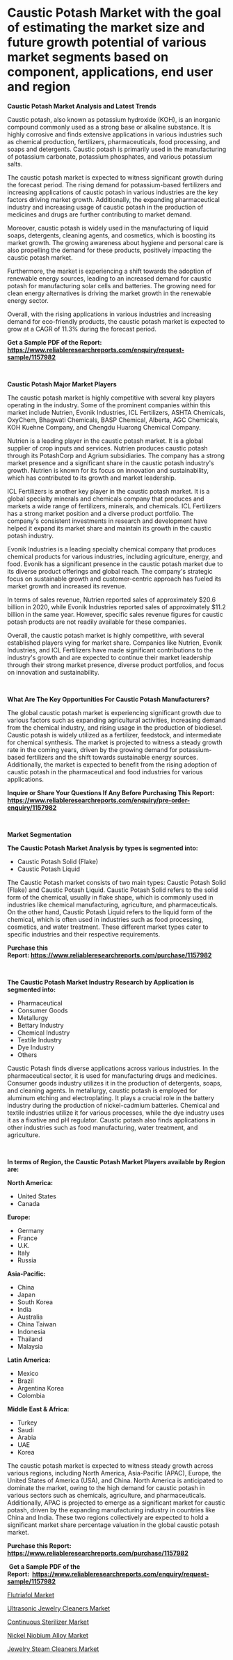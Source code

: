 <p><h1>Caustic Potash Market with the goal of estimating the market size and future growth potential of various market segments based on component, applications, end user and region</h1></p><p><strong>Caustic Potash Market Analysis and Latest Trends</strong></p>
<p><p>Caustic potash, also known as potassium hydroxide (KOH), is an inorganic compound commonly used as a strong base or alkaline substance. It is highly corrosive and finds extensive applications in various industries such as chemical production, fertilizers, pharmaceuticals, food processing, and soaps and detergents. Caustic potash is primarily used in the manufacturing of potassium carbonate, potassium phosphates, and various potassium salts.</p><p>The caustic potash market is expected to witness significant growth during the forecast period. The rising demand for potassium-based fertilizers and increasing applications of caustic potash in various industries are the key factors driving market growth. Additionally, the expanding pharmaceutical industry and increasing usage of caustic potash in the production of medicines and drugs are further contributing to market demand.</p><p>Moreover, caustic potash is widely used in the manufacturing of liquid soaps, detergents, cleaning agents, and cosmetics, which is boosting its market growth. The growing awareness about hygiene and personal care is also propelling the demand for these products, positively impacting the caustic potash market.</p><p>Furthermore, the market is experiencing a shift towards the adoption of renewable energy sources, leading to an increased demand for caustic potash for manufacturing solar cells and batteries. The growing need for clean energy alternatives is driving the market growth in the renewable energy sector.</p><p>Overall, with the rising applications in various industries and increasing demand for eco-friendly products, the caustic potash market is expected to grow at a CAGR of 11.3% during the forecast period.</p></p>
<p><strong>Get a Sample PDF of the Report:&nbsp; <a href="https://www.reliableresearchreports.com/enquiry/request-sample/1157982">https://www.reliableresearchreports.com/enquiry/request-sample/1157982</a></strong></p>
<p>&nbsp;</p>
<p><strong>Caustic Potash Major Market Players</strong></p>
<p><p>The caustic potash market is highly competitive with several key players operating in the industry. Some of the prominent companies within this market include Nutrien, Evonik Industries, ICL Fertilizers, ASHTA Chemicals, OxyChem, Bhagwati Chemicals, BASP Chemical, Alberta, AGC Chemicals, KOH Kuehne Company, and Chengdu Huarong Chemical Company.</p><p>Nutrien is a leading player in the caustic potash market. It is a global supplier of crop inputs and services. Nutrien produces caustic potash through its PotashCorp and Agrium subsidiaries. The company has a strong market presence and a significant share in the caustic potash industry's growth. Nutrien is known for its focus on innovation and sustainability, which has contributed to its growth and market leadership.</p><p>ICL Fertilizers is another key player in the caustic potash market. It is a global specialty minerals and chemicals company that produces and markets a wide range of fertilizers, minerals, and chemicals. ICL Fertilizers has a strong market position and a diverse product portfolio. The company's consistent investments in research and development have helped it expand its market share and maintain its growth in the caustic potash industry.</p><p>Evonik Industries is a leading specialty chemical company that produces chemical products for various industries, including agriculture, energy, and food. Evonik has a significant presence in the caustic potash market due to its diverse product offerings and global reach. The company's strategic focus on sustainable growth and customer-centric approach has fueled its market growth and increased its revenue.</p><p>In terms of sales revenue, Nutrien reported sales of approximately $20.6 billion in 2020, while Evonik Industries reported sales of approximately $11.2 billion in the same year. However, specific sales revenue figures for caustic potash products are not readily available for these companies.</p><p>Overall, the caustic potash market is highly competitive, with several established players vying for market share. Companies like Nutrien, Evonik Industries, and ICL Fertilizers have made significant contributions to the industry's growth and are expected to continue their market leadership through their strong market presence, diverse product portfolios, and focus on innovation and sustainability.</p></p>
<p>&nbsp;</p>
<p><strong>What Are The Key Opportunities For Caustic Potash Manufacturers?</strong></p>
<p><p>The global caustic potash market is experiencing significant growth due to various factors such as expanding agricultural activities, increasing demand from the chemical industry, and rising usage in the production of biodiesel. Caustic potash is widely utilized as a fertilizer, feedstock, and intermediate for chemical synthesis. The market is projected to witness a steady growth rate in the coming years, driven by the growing demand for potassium-based fertilizers and the shift towards sustainable energy sources. Additionally, the market is expected to benefit from the rising adoption of caustic potash in the pharmaceutical and food industries for various applications.</p></p>
<p><strong>Inquire or Share Your Questions If Any Before Purchasing This Report: <a href="https://www.reliableresearchreports.com/enquiry/pre-order-enquiry/1157982">https://www.reliableresearchreports.com/enquiry/pre-order-enquiry/1157982</a></strong></p>
<p>&nbsp;</p>
<p><strong>Market Segmentation</strong></p>
<p><strong>The Caustic Potash Market Analysis by types is segmented into:</strong></p>
<p><ul><li>Caustic Potash Solid (Flake)</li><li>Caustic Potash Liquid</li></ul></p>
<p><p>The Caustic Potash market consists of two main types: Caustic Potash Solid (Flake) and Caustic Potash Liquid. Caustic Potash Solid refers to the solid form of the chemical, usually in flake shape, which is commonly used in industries like chemical manufacturing, agriculture, and pharmaceuticals. On the other hand, Caustic Potash Liquid refers to the liquid form of the chemical, which is often used in industries such as food processing, cosmetics, and water treatment. These different market types cater to specific industries and their respective requirements.</p></p>
<p><strong>Purchase this Report:&nbsp;<a href="https://www.reliableresearchreports.com/purchase/1157982">https://www.reliableresearchreports.com/purchase/1157982</a></strong></p>
<p>&nbsp;</p>
<p><strong>The Caustic Potash Market Industry Research by Application is segmented into:</strong></p>
<p><ul><li>Pharmaceutical</li><li>Consumer Goods</li><li>Metallurgy</li><li>Bettary Industry</li><li>Chemical Industry</li><li>Textile Industry</li><li>Dye Industry</li><li>Others</li></ul></p>
<p><p>Caustic Potash finds diverse applications across various industries. In the pharmaceutical sector, it is used for manufacturing drugs and medicines. Consumer goods industry utilizes it in the production of detergents, soaps, and cleaning agents. In metallurgy, caustic potash is employed for aluminum etching and electroplating. It plays a crucial role in the battery industry during the production of nickel-cadmium batteries. Chemical and textile industries utilize it for various processes, while the dye industry uses it as a fixative and pH regulator. Caustic potash also finds applications in other industries such as food manufacturing, water treatment, and agriculture.</p></p>
<p>&nbsp;</p>
<p><strong>In terms of Region, the Caustic Potash Market Players available by Region are:</strong></p>
<p>
    <p> <strong> North America: </strong>
        <ul>
            <li>United States</li>
            <li>Canada</li>
        </ul>
        </p> 
    <p> <strong> Europe: </strong>
        <ul>
            <li>Germany</li>
            <li>France</li>
            <li>U.K.</li>
            <li>Italy</li>
            <li>Russia</li>
        </ul>
        </p> 
    <p> <strong> Asia-Pacific: </strong>
        <ul>
            <li>China</li>
            <li>Japan</li>
            <li>South Korea</li>
            <li>India</li>
            <li>Australia</li>
            <li>China Taiwan</li>
            <li>Indonesia</li>
            <li>Thailand</li>
            <li>Malaysia</li>
        </ul>
        </p> 
    <p> <strong> Latin America: </strong>
        <ul>
            <li>Mexico</li>
            <li>Brazil</li>
            <li>Argentina Korea</li>
            <li>Colombia</li>
        </ul>
        </p> 
    <p> <strong> Middle East & Africa: </strong>
        <ul>
            <li>Turkey</li>
            <li>Saudi</li>
            <li>Arabia</li>
            <li>UAE</li>
            <li>Korea</li>
        </ul>
    </p>
    </p>
<p><p>The caustic potash market is expected to witness steady growth across various regions, including North America, Asia-Pacific (APAC), Europe, the United States of America (USA), and China. North America is anticipated to dominate the market, owing to the high demand for caustic potash in various sectors such as chemicals, agriculture, and pharmaceuticals. Additionally, APAC is projected to emerge as a significant market for caustic potash, driven by the expanding manufacturing industry in countries like China and India. These two regions collectively are expected to hold a significant market share percentage valuation in the global caustic potash market.</p></p>
<p><strong>Purchase this Report: <a href="https://www.reliableresearchreports.com/purchase/1157982">https://www.reliableresearchreports.com/purchase/1157982</a></strong></p>
<p>&nbsp;<strong>Get a Sample PDF of the Report:&nbsp;&nbsp;<a href="https://www.reliableresearchreports.com/enquiry/request-sample/1157982">https://www.reliableresearchreports.com/enquiry/request-sample/1157982</a></strong></p>
<p><strong></strong></p>
<p><p><a href="https://github.com/aliciawhite5576/Market-Research-Report-List-1/blob/main/flutriafol-market.md">Flutriafol Market</a></p><p><a href="https://medium.com/@blockchainbaron55/ultrasonic-jewelry-cleaners-market-comprehensive-assessment-by-type-application-and-geography-21994be1a84a">Ultrasonic Jewelry Cleaners Market</a></p><p><a href="https://medium.com/@sandramurphy56/continuous-sterilizer-market-comprehensive-assessment-by-type-application-and-geography-9c31c334af02">Continuous Sterilizer Market</a></p><p><a href="https://github.com/provorikovar/Market-Research-Report-List-1/blob/main/nickel-niobium-alloy-market.md">Nickel Niobium Alloy Market</a></p><p><a href="https://medium.com/@altcoinartist/jewelry-steam-cleaners-market-competitive-analysis-market-trends-and-forecast-to-2030-9be5ac9b8565">Jewelry Steam Cleaners Market</a></p></p>
